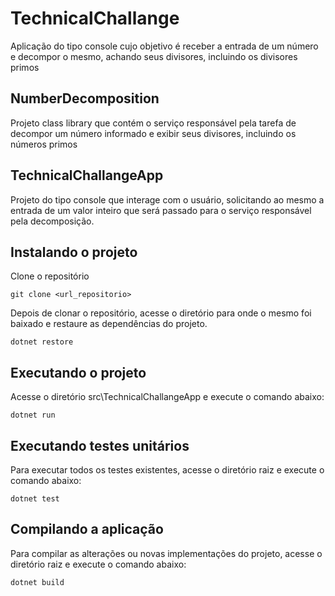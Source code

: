 # TechnicalChallange #

Aplicação do tipo console cujo objetivo é receber a entrada de um número e decompor o mesmo, achando seus divisores, incluindo os divisores primos  

## NumberDecomposition
Projeto class library que contém o serviço responsável pela tarefa de decompor um número informado e exibir seus divisores, incluindo os números primos

## TechnicalChallangeApp
Projeto do tipo console que interage com o usuário, solicitando ao mesmo a entrada de um valor inteiro que será passado para o serviço responsável pela decomposição.

## Instalando o projeto
Clone o repositório
```
git clone <url_repositorio>
```
Depois de clonar o repositório, acesse o diretório para onde o mesmo foi baixado e restaure as dependências do projeto.
```
dotnet restore
```
## Executando o projeto
Acesse o diretório src\TechnicalChallangeApp e execute o comando abaixo:
```
dotnet run
```
## Executando testes unitários
Para executar todos os testes existentes, acesse o diretório raiz e execute o comando abaixo:
```
dotnet test
```
## Compilando a aplicação
Para compilar as alterações ou novas implementações do projeto, acesse o diretório raiz e execute o comando abaixo:
```
dotnet build
```